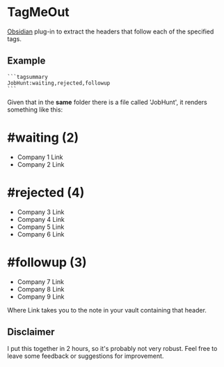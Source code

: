 # TagMeOut
[Obsidian](https://obsidian.md/) plug-in to extract the headers that follow each of the specified tags.

## Example
    ```tagsummary
    JobHunt:waiting,rejected,followup
    ```

Given that in the **same** folder there is a file called 'JobHunt', it renders something like this:
# #waiting (2)
- Company 1 Link
- Company 2 Link

# #rejected (4)
- Company 3 Link
- Company 4 Link
- Company 5 Link
- Company 6 Link

# #followup (3)
- Company 7 Link
- Company 8 Link
- Company 9 Link

Where Link takes you to the note in your vault containing that header.

## Disclaimer
I put this together in 2 hours, so it's probably not very robust. Feel free to leave some feedback or suggestions for improvement.
